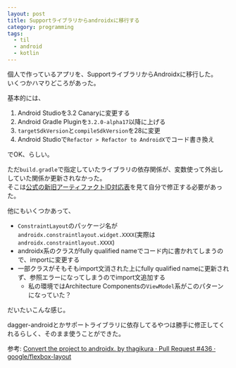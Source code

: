 ```yaml
---
layout: post
title: Supportライブラリからandroidxに移行する
category: programming
tags:
  - til
  - android
  - kotlin
---
```


個人で作っているアプリを、SupportライブラリからAndroidxに移行した。  
いくつかハマりどころがあった。

基本的には、

1. Android Studioを3.2 Canaryに変更する
2. Android Gradle Pluginを`3.2.0-alpha17`以降に上げる
3. `targetSdkVersion`と`compileSdkVersion`を28に変更
4. Android Studioで`Refactor > Refactor to AndroidX`でコード書き換え

でOK、らしい。

ただ`build.gradle`で指定していたライブラリの依存関係が、変数使って外出ししていた関係か更新されなかった。  
そこは[公式の新旧アーティファクトID対応表](https://developer.android.com/topic/libraries/support-library/refactor)を見て自分で修正する必要があった。

他にもいくつかあって、

- `ConstraintLayout`のパッケージ名が`androidx.constraintlayout.widget.XXXX`(実際は`androidx.constraintlayout.XXXX`)
- androidx系のクラスがfully qualified nameでコード内に書かれてしまうので、importに変更する
- 一部クラスがそもそもimport文消された上にfully qualified nameに更新されず、参照エラーになってしまうのでimport文追加する
  - 私の環境ではArchitecture Componentsの`ViewModel`系がこのパターンになっていた？
  
だいたいこんな感じ。

dagger-androidとかサポートライブラリに依存してるやつは勝手に修正してくれるらしく、そのまま使うことができた。

参考: [Convert the project to androidx. by thagikura · Pull Request #436 · google/flexbox-layout](https://github.com/google/flexbox-layout/pull/436)
